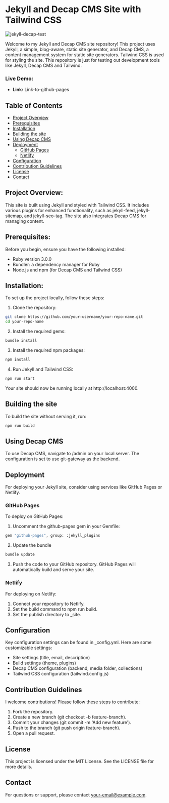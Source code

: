 # Jekyll and Decap CMS Site with Tailwind CSS

![jekyll-decap-test](images/readme-img.jpg)

Welcome to my Jekyll and Decap CMS site repository! This project uses Jekyll, a simple, blog-aware, static site generator, and Decap CMS, a content management system for static site generators. Tailwind CSS is used for styling the site. This repository is just for testing out development tools like Jekyll, Decap CMS and Tailwind.

### Live Demo:

- **Link:** Link-to-github-pages

## Table of Contents

- [Project Overview](##project-overview)
- [Prerequisites](##prerequisites)
- [Installation](##installation)
- [Building the site](##building-the-site)
- [Using Decap CMS](##using-decap-cms)
- [Deployment](##deployment)
  - [GitHub Pages](###github-pages)
  - [Netlify](###netlify)
- [Configuration](##configuration)
- [Contribution Guidelines](##contribution-guidelines)
- [License](##license)
- [Contact](##contact)

## Project Overview:

This site is built using Jekyll and styled with Tailwind CSS. It includes various plugins for enhanced functionality, such as jekyll-feed, jekyll-sitemap, and jekyll-seo-tag. The site also integrates Decap CMS for managing content.

## Prerequisites:

Before you begin, ensure you have the following installed:

- Ruby version 3.0.0
- Bundler: a dependency manager for Ruby
- Node.js and npm (for Decap CMS and Tailwind CSS)

## Installation:

To set up the project locally, follow these steps:

1. Clone the repository:

```bash
git clone https://github.com/your-username/your-repo-name.git
cd your-repo-name
```

2. Install the required gems:

```bash
bundle install
```

3. Install the required npm packages:

```bash
npm install
```

4. Run Jekyll and Tailwind CSS:

```bash
npm run start
```

Your site should now be running locally at http://localhost:4000.

## Building the site

To build the site without serving it, run:

```bash
npm run build
```

## Using Decap CMS

To use Decap CMS, navigate to /admin on your local server. The configuration is set to use git-gateway as the backend.

## Deployment

For deploying your Jekyll site, consider using services like GitHub Pages or Netlify.

### GitHub Pages

To deploy on GitHub Pages:

1. Uncomment the github-pages gem in your Gemfile:

```bash
gem "github-pages", group: :jekyll_plugins
```

2. Update the bundle

```bash
bundle update
```

3. Push the code to your GitHub repository. GitHub Pages will automatically build and serve your site.

### Netlify

For deploying on Netlify:

1. Connect your repository to Netlify.
2. Set the build command to npm run build.
3. Set the publish directory to \_site.

## Configuration

Key configuration settings can be found in \_config.yml. Here are some customizable settings:

- Site settings (title, email, description)
- Build settings (theme, plugins)
- Decap CMS configuration (backend, media folder, collections)
- Tailwind CSS configuration (tailwind.config.js)

## Contribution Guidelines

I welcome contributions! Please follow these steps to contribute:

1. Fork the repository.
2. Create a new branch (git checkout -b feature-branch).
3. Commit your changes (git commit -m 'Add new feature').
4. Push to the branch (git push origin feature-branch).
5. Open a pull request.

## License

This project is licensed under the MIT License. See the LICENSE file for more details.

## Contact

For questions or support, please contact your-email@example.com.
